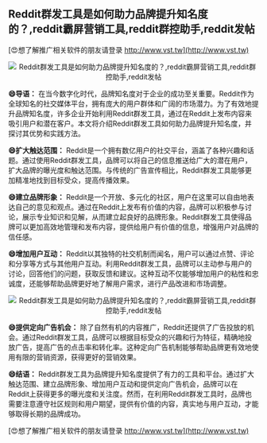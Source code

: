 ## **Reddit群发工具是如何助力品牌提升知名度的？,reddit霸屏营销工具,reddit群控助手,reddit发帖**

[😍想了解推广相关软件的朋友请登录 http://www.vst.tw](http://www.vst.tw)

 <center><img src="https://vst.tw/MP4/tuiguang/png/5.png" alt="Reddit群发工具是如何助力品牌提升知名度的？,reddit霸屏营销工具,reddit群控助手,reddit发帖"></center>

**😄导语：**
在当今数字化时代，品牌知名度对于企业的成功至关重要。Reddit作为全球知名的社交媒体平台，拥有庞大的用户群体和广阔的市场潜力。为了有效地提升品牌知名度，许多企业开始利用Reddit群发工具，通过在Reddit上发布内容来吸引用户和潜在客户。本文将介绍Reddit群发工具如何助力品牌提升知名度，并探讨其优势和实践方法。

**😄扩大触达范围：**
Reddit是一个拥有数亿用户的社交平台，涵盖了各种兴趣和话题。通过使用Reddit群发工具，品牌可以将自己的信息推送给广大的潜在用户，扩大品牌的曝光度和触达范围。与传统的广告宣传相比，Reddit群发工具能够更加精准地找到目标受众，提高传播效果。

**😄建立品牌形象：**
Reddit是一个开放、多元化的社区，用户在这里可以自由地表达自己的意见和观点。通过在Reddit上发布有价值的内容，品牌可以积极参与讨论，展示专业知识和见解，从而建立起良好的品牌形象。Reddit群发工具使得品牌可以更加高效地管理和发布内容，提供给用户有价值的信息，增强用户对品牌的信任感。

**😄增加用户互动：**
Reddit以其独特的社交机制而闻名，用户可以通过点赞、评论和分享等方式与其他用户互动。利用Reddit群发工具，品牌可以主动参与用户的讨论，回答他们的问题，获取反馈和建议。这种互动不仅能够增加用户的粘性和忠诚度，还能够帮助品牌更好地了解用户需求，进行产品改进和市场调整。

 <center><img src="https://vst.tw/MP4/tuiguang/png/7.png" alt="Reddit群发工具是如何助力品牌提升知名度的？,reddit霸屏营销工具,reddit群控助手,reddit发帖"></center>

**😄提供定向广告机会：**
除了自然有机的内容推广，Reddit还提供了广告投放的机会。通过Reddit群发工具，品牌可以根据目标受众的兴趣和行为特征，精确地投放广告，提高广告的点击率和转化率。这种定向广告机制能够帮助品牌更有效地使用有限的营销资源，获得更好的营销效果。

**😄结语：**
Reddit群发工具为品牌提升知名度提供了有力的工具和平台。通过扩大触达范围、建立品牌形象、增加用户互动和提供定向广告机会，品牌可以在Reddit上获得更多的曝光度和关注度。然而，在利用Reddit群发工具时，品牌也需要注意遵守社区规则和用户期望，提供有价值的内容，真实地与用户互动，才能够取得长期的品牌成功。

[😍想了解推广相关软件的朋友请登录 http://www.vst.tw](http://www.vst.tw)




